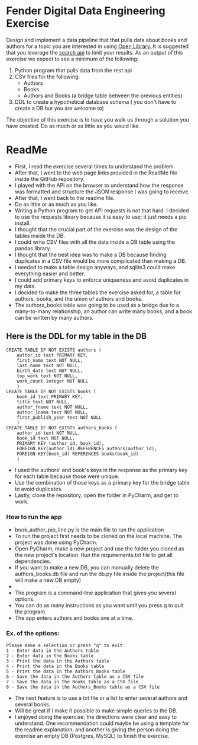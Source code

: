 # Fender Digital Data Engineering Exercise

Design and implement a data pipeline that that pulls data about books and authors for a topic you are interested in using [Open Library.](https://openlibrary.org/developers/api) It is suggested that you leverage the [search api](https://openlibrary.org/dev/docs/api/search) to limit your results. As an output of this exercise we expect to see a minimum of the following:

1. Python program that pulls data from the rest api
2. CSV files for the following:
	* Authors
	* Books
	* Authors and Books (a bridge table between the previous entities)
3. DDL to create a hypothetical database schema ( you don't have to create a DB but you are welcome to)

The objective of this exercise is to have you walk us through a solution you have created. Do as much or as little as you would like.


# ReadMe
* First, I read the exercise several times to understand the problem.
* After that, I went to the web page links provided in the ReadMe file inside the GitHub repository.
* I played with the API on the browser to understand how the response was formatted and structure the JSON response I was going to receive.
* After that, I went back to the readme file. 
* Do as little or as much as you like.
* Writing a Python program to get API requests is not that hard. I decided to use the requests library because it is easy to use; it just needs a pip install.
* I thought that the crucial part of the exercise was the design of the tables inside the DB.
* I could write CSV files with all the data inside a DB table using the pandas library.
* I thought that the best idea was to make a DB because finding duplicates in a CSV file would be more complicated than making a DB.
* I needed to make a table design anyways, and sqlite3 could make everything easier and better.
* I could add primary keys to enforce uniqueness and avoid duplicates in my data.
* I decided to make the three tables the exercise asked for, a table for authors, books, and the union of authors and books. 
* The authors_books table was going to be used as a bridge due to a many-to-many relationship, an author can write many books, and a book can be written by many authors. 
## Here is the DDL for my table in the DB
```
CREATE TABLE IF NOT EXISTS authors (
    author_id text PRIMARY KEY,
    first_name text NOT NULL,
    last_name text NOT NULL,
    birth_date text NOT NULL,
    top_work text NOT NULL,
    work_count integer NOT NULL
    )
CREATE TABLE IF NOT EXISTS books (
    book_id text PRIMARY KEY,
    title text NOT NULL,
    author_fname text NOT NULL,
    author_lname text NOT NULL,
    first_publish_year text NOT NULL
    )
CREATE TABLE IF NOT EXISTS authors_books (
    author_id text NOT NULL,
    book_id text NOT NULL,
    PRIMARY KEY (author_id, book_id),
    FOREIGN KEY(author_id) REFERENCES authors(author_id),
    FOREIGN KEY(book_id) REFERENCES books(book_id)
    )
```
* I used the authors' and book's keys in the response as the primary key for each table because those were unique.
* Use the combination of those keys as a primary key for the bridge table to avoid duplicates.
* Lastly, clone the repository, open the folder in PyCharm, and get to work.

### How to run the app
* book_author_pip_line.py is the main file to run the application
* To run the project first needs to be cloned on the local machine. The project was done using PyCharm. 
* Open PyCharm, make a new project and use the folder you cloned as the new project's location. Run the requirements.txt file to get all dependencies.
* If you want to make a new DB, you can manually delete the authors_books.db file and run the db.py file inside the project(this file will make a new DB empty)
* 
* The program is a command-line application that gives you several options.
* You can do as many instructions as you want until you press q to quit the program.
* The app enters authors and books one at a time. 

### Ex. of the options:
```
Please make a selection or press "q" to exit
1 - Enter data in the Authors table
2 - Enter data in the Books table
3 - Print the data in the Authors table
4 - Print the data in the Books table
5 - Print the data in the Authors_Books table
6 - Save the data in the Authors table as a CSV file
7 - Save the data in the Books table as a CSV file
8 - Save the data in the Authors_Books table as a CSV file
```

* The next feature is to use a txt file or a list to enter several authors and several books. 
* Will be great if I make it possible to make simple queries to the DB.
* I enjoyed doing the exercise; the directions were clear and easy to understand. One recommendation could maybe be using a template for the readme explanation, and another is giving the person doing the exercise an empty DB (Postgres, MySQL) to finish the exercise. 

